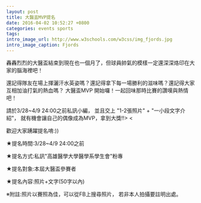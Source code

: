 ```yaml
---
layout: post
title: 大醫盃MVP提名
date: 2016-04-02 10:52:27 +0800
categories: events sports
tags:
intro_image_url: http://www.w3schools.com/w3css/img_fjords.jpg
intro_image_caption: Fjords
---
```

轟轟烈烈的大醫盃結束到現在也一個月了，但球員帥氣的模樣一定還深深烙印在大家的腦海裡吧！

還記得隊友在場上揮灑汗水英姿嗎？還記得拿下每一場勝利的滋味嗎？還記得大家互相加油打氣的熱血嗎？
大醫盃MVP 開始囉！一起回味那時比賽的讚嘆與熱情吧！

請於3/28~4/9 24:00之前私訊小編，
並且交上 "1-2張照片" + "一小段文字介紹"，
就有機會讓自己的偶像成為MVP，拿到大獎!!> <

歡迎大家踴躍提名唷:))

★提名時間:3/28~4/9 24:00之前

★提名方式:私訊"高雄醫學大學醫學系學生會"粉專

★提名對象:本屆大醫盃參賽者

★提名內容:照片+文字(50字以內)

※附註:照片以賽照為佳，可以從FB上搜尋照片，
若非本人拍攝要註明出處。
